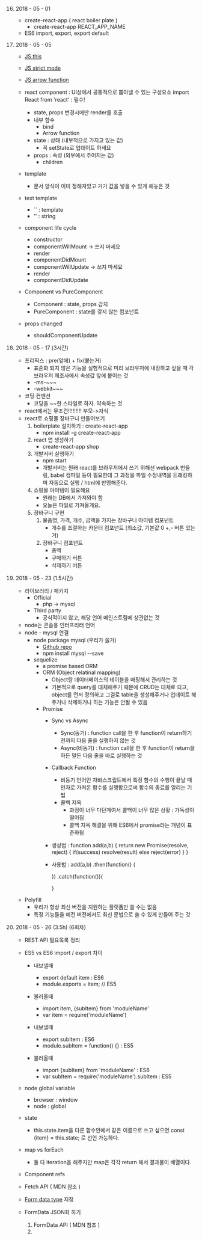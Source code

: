 16. 2018 - 05 - 01
    - create-react-app ( react boiler plate )
        - create-react-app REACT_APP_NAME
    - ES6 import, export, export default

17. 2018 - 05 - 05
    - [JS this](https://developer.mozilla.org/ko/docs/Web/JavaScript/Reference/Operators/this)
    - [JS strict mode](https://developer.mozilla.org/ko/docs/Web/JavaScript/Reference/Strict_mode)
    - [JS arrow function](https://developer.mozilla.org/ko/docs/Web/JavaScript/Reference/Functions/%EC%95%A0%EB%A1%9C%EC%9A%B0_%ED%8E%91%EC%85%98)

    
    - react component
        : UI상에서 공통적으로 뽑아낼 수 있는 구성요소
        import React from 'react' : 필수!
        - state, props 변경시에만 render를 호출
        - 내부 함수
            - bind
            - Arrow function
        - state : 상태 (내부적으로 가지고 있는 값)
             - 꼭 setState로 업데이트 하세요
        - props : 속성 (외부에서 주어지는 값)
            - children
        

    - template
        - 문서 양식이 이미 정해져있고 거기 값을 넣을 수 있게 해놓은 것 

    - text template
        - `` : template
        - '' : string

    - component life cycle
        - constructor
        - componentWillMount -> 쓰지 마세요
        - render
        - componentDidMount
        - componentWillUpdate -> 쓰지 마세요
        - render
        - componentDidUpdate

    - Component vs PureComponent
        - Component : state, props 감지
        - PureComponent : state를 갖지 않는 컴포넌트

    - props changed
        - shouldComponentUpdate

16. 2018 - 05 - 17 (3시간)
    - 프리픽스 : pre(앞에) + fix(붙는거)
        - 표준화 되지 않은 기능을 실험적으로 미리 브라우저에 내장하고 싶을 때 각 브라우저 제조사에서 속성값 앞에 붙이는 것
        - -ms-~~~
        - -webkit~~~
    - 코딩 컨벤션
        - 코딩을 ~~한 스타일로 하자. 약속하는 것
    - react에서는 무조건!!!!!!!!! 부모->자식
    - react로 쇼핑몰 장바구니 만들어보기
        1. boilerplate 설치하기 : create-react-app
            - npm install -g create-react-app
        2. react 앱 생성하기
            - create-react-app shop
        3. 개발서버 실행하기
            - npm start
            - 개발서버는 원래 react를 브라우저에서 쓰기 위해선 webpack 번들링, babel 컴파일 등이 필요한데 그 과정을 파일 수정내역을 트래킹하며 자동으로 실행 / html에 반영해준다.
        4. 쇼핑몰 아이템이 필요해요
            - 원래는 DB에서 가져와야 함
            - 오늘은 파일로 가져올게요.
        5. 장바구니 구현
            1. 물품명, 가격, 개수, 금액을 가지는 장바구니 아이템 컴포넌트
                - 개수를 조절하는 카운터 컴포넌트 (최소값, 기본값 0 +,- 버튼 있는거)
            2. 장바구니 컴포넌트
                - 총액
                - 구매하기 버튼
                - 삭제하기 버튼

17. 2018 - 05 - 23 (1.5시간)
    - 라이브러리 / 패키지
        - Official
            - php -> mysql
        - Third party
            - 공식적이지 않고, 해당 언어 메인스트림에 상관없는 것
    - node는 콘솔용 인터프리터 언어
    - node - mysql 연결
        - node package mysql (우리가 쓸거)
            - [Github repo](https://github.com/mysqljs/mysql)
            - npm install mysql --save
        - sequelize
            - a promise based ORM
            - ORM (Object relatinal mapping)
                - Object랑 데이터베이스의 테이블을 매핑해서 관리하는 것
                - 기본적으로 query를 대체해주기 때문에 CRUD는 대체로 되고,
                    object를 먼저 정의하고 그걸로 table을 생성해주거나 업데이트 해주거나 삭제하거나 하는 기능은 안될 수 있음
            - Promise
                - Sync vs Async
                    - Sync(동기) : function call을 한 후 function이 return하기 전까지 다음 줄을 실행하지 않는 것
                    - Async(비동기) : function call을 한 후 function이 return을 하든 말든 다음 줄을 바로 실행하는 것
                - Callback Function
                    - 비동기 언어인 자바스크립트에서 특정 함수의 수행이 끝날 때 인자로 가져온 함수를 실행함으로써 함수의 종료를 알리는 기법
                    - 콜백 지옥
                        - 과정이 너무 다단계여서 콜백이 너무 많은 상황 : 가독성이 떨어짐
                        - 콜백 지옥 해결을 위해 ES6에서 promise라는 개념이 표준화됨
                - 생성법 : function add(a,b) {
                    return new Promise(resolve, reject) {
                        if(success)
                            resolve(result)
                        else
                            reject(error)
                    }
                }
                - 사용법 : add(a,b)
                    .then(function() {

                    })
                    .catch(function()){

                    }
    - Polyfill
        - 우리가 항상 최신 버전을 지원하는 플랫폼만 쓸 수는 없음
        - 특정 기능들을 예전 버전에서도 최신 문법으로 쓸 수 있게 만들어 주는 것


18. 2018 - 05 - 26 (3.5h) (6회차)
    - REST API 필요목록 정리
    - ES5 vs ES6 import / export 차이
        - 내보낼때
            - export default item : ES6
            - module.exports = item; // ES5

        - 불러올때
            - import item, {subItem} from 'moduleName'
            - var item = require('moduleName')

        - 내보낼때
            - export subItem : ES6
            - module.subItem = function() {} : ES5

        - 불러올때
            - import {subItem} from 'moduleName' : ES6
            - var subItem = require('moduleName').subItem : ES5

    - node global variable
        - browser : window
        - node : global
    - state
        - this.state.item을 다른 함수안에서 같은 이름으로 쓰고 싶으면 const {item} = this.state; 로 선언 가능하다.
    - map vs forEach
        - 둘 다 iteration을 해주지만 map은 각각 return 해서 결과물이 배열이다.

    - Component refs
    - Fetch API ( MDN 참조 )
    - [Form data type](https://developer.mozilla.org/ko/docs/Web/HTTP/Headers/Content-Type) 지정
    - FormData JSON화 하기
        1. FormData API ( MDN 참조 )
        2. 
        
